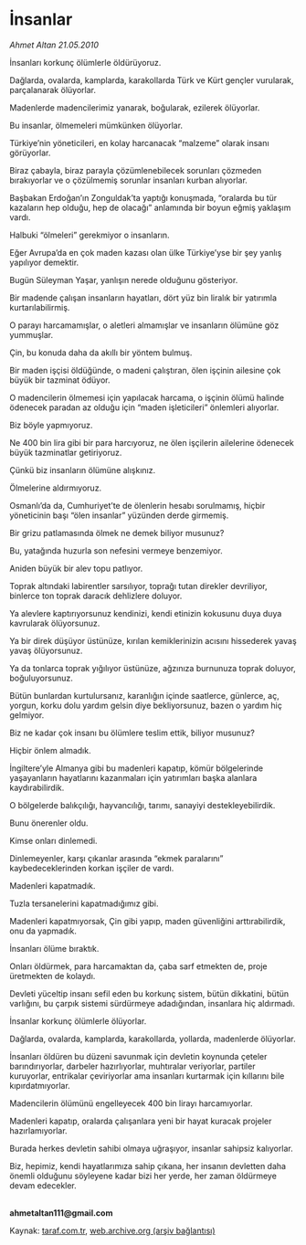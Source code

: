 # İnsanlar

*Ahmet Altan 21.05.2010*

<div class="yazi"><p>İnsanları korkunç ölümlerle öldürüyoruz.</p>
<p>Dağlarda, ovalarda, kamplarda, karakollarda Türk ve Kürt gençler vurularak, parçalanarak ölüyorlar.</p>
<p>Madenlerde madencilerimiz yanarak, boğularak, ezilerek ölüyorlar.</p>
<p>Bu insanlar, ölmemeleri mümkünken ölüyorlar.</p>
<p>Türkiye’nin yöneticileri, en kolay harcanacak “malzeme” olarak insanı görüyorlar.</p>
<p>Biraz çabayla, biraz parayla çözümlenebilecek sorunları çözmeden bırakıyorlar ve o çözülmemiş sorunlar insanları kurban alıyorlar.</p>
<p>Başbakan Erdoğan’ın Zonguldak’ta yaptığı konuşmada, “oralarda bu tür kazaların hep olduğu, hep de olacağı” anlamında bir boyun eğmiş yaklaşım vardı.</p>
<p>Halbuki “ölmeleri” gerekmiyor o insanların.</p>
<p>Eğer Avrupa’da en çok maden kazası olan ülke Türkiye’yse bir şey yanlış yapılıyor demektir.</p>
<p>Bugün Süleyman Yaşar, yanlışın nerede olduğunu gösteriyor.</p>
<p>Bir madende çalışan insanların hayatları, dört yüz bin liralık bir yatırımla kurtarılabilirmiş.</p>
<p>O parayı harcamamışlar, o aletleri almamışlar ve insanların ölümüne göz yummuşlar.</p>
<p>Çin, bu konuda daha da akıllı bir yöntem bulmuş.</p>
<p>Bir maden işçisi öldüğünde, o madeni çalıştıran, ölen işçinin ailesine çok büyük bir tazminat ödüyor.</p>
<p>O madencilerin ölmemesi için yapılacak harcama, o işçinin ölümü halinde ödenecek paradan az olduğu için “maden işleticileri” önlemleri alıyorlar.</p>
<p>Biz böyle yapmıyoruz.</p>
<p>Ne 400 bin lira gibi bir para harcıyoruz, ne ölen işçilerin ailelerine ödenecek büyük tazminatlar getiriyoruz.</p>
<p>Çünkü biz insanların ölümüne alışkınız.</p>
<p>Ölmelerine aldırmıyoruz.</p>
<p>Osmanlı’da da, Cumhuriyet’te de ölenlerin hesabı sorulmamış, hiçbir yöneticinin başı “ölen insanlar” yüzünden derde girmemiş.</p>
<p>Bir grizu patlamasında ölmek ne demek biliyor musunuz?</p>
<p>Bu, yatağında huzurla son nefesini vermeye benzemiyor.</p>
<p>Aniden büyük bir alev topu patlıyor.</p>
<p>Toprak altındaki labirentler sarsılıyor, toprağı tutan direkler devriliyor, binlerce ton toprak daracık dehlizlere doluyor.</p>
<p>Ya alevlere kaptırıyorsunuz kendinizi, kendi etinizin kokusunu duya duya kavrularak ölüyorsunuz.</p>
<p>Ya bir direk düşüyor üstünüze, kırılan kemiklerinizin acısını hissederek yavaş yavaş ölüyorsunuz.</p>
<p>Ya da tonlarca toprak yığılıyor üstünüze, ağzınıza burnunuza toprak doluyor, boğuluyorsunuz.</p>
<p>Bütün bunlardan kurtulursanız, karanlığın içinde saatlerce, günlerce, aç, yorgun, korku dolu yardım gelsin diye bekliyorsunuz, bazen o yardım hiç gelmiyor.</p>
<p>Biz ne kadar çok insanı bu ölümlere teslim ettik, biliyor musunuz?</p>
<p>Hiçbir önlem almadık.</p>
<p>İngiltere’yle Almanya gibi bu madenleri kapatıp, kömür bölgelerinde yaşayanların hayatlarını kazanmaları için yatırımları başka alanlara kaydırabilirdik.</p>
<p>O bölgelerde balıkçılığı, hayvancılığı, tarımı, sanayiyi destekleyebilirdik.</p>
<p>Bunu önerenler oldu.</p>
<p>Kimse onları dinlemedi.</p>
<p>Dinlemeyenler, karşı çıkanlar arasında “ekmek paralarını” kaybedeceklerinden korkan işçiler de vardı.</p>
<p>Madenleri kapatmadık.</p>
<p>Tuzla tersanelerini kapatmadığımız gibi.</p>
<p>Madenleri kapatmıyorsak, Çin gibi yapıp, maden güvenliğini arttırabilirdik, onu da yapmadık.</p>
<p>İnsanları ölüme bıraktık.</p>
<p>Onları öldürmek, para harcamaktan da, çaba sarf etmekten de, proje üretmekten de kolaydı.</p>
<p>Devleti yüceltip insanı sefil eden bu korkunç sistem, bütün dikkatini, bütün varlığını, bu çarpık sistemi sürdürmeye adadığından, insanlara hiç aldırmadı.</p>
<p>İnsanlar korkunç ölümlerle ölüyorlar.</p>
<p>Dağlarda, ovalarda, kamplarda, karakollarda, yollarda, madenlerde ölüyorlar.</p>
<p>İnsanları öldüren bu düzeni savunmak için devletin koynunda çeteler barındırıyorlar, darbeler hazırlıyorlar, muhtıralar veriyorlar, partiler kuruyorlar, entrikalar çeviriyorlar ama insanları kurtarmak için kıllarını bile kıpırdatmıyorlar.</p>
<p>Madencilerin ölümünü engelleyecek 400 bin lirayı harcamıyorlar.</p>
<p>Madenleri kapatıp, oralarda çalışanlara yeni bir hayat kuracak projeler hazırlamıyorlar.</p>
<p>Burada herkes devletin sahibi olmaya uğraşıyor, insanlar sahipsiz kalıyorlar.</p>
<p>Biz, hepimiz, kendi hayatlarımıza sahip çıkana, her insanın devletten daha önemli olduğunu söyleyene kadar bizi her yerde, her zaman öldürmeye devam edecekler.</p>
<p><b><br/>ahmetaltan111@gmail.com</b></p></div>

Kaynak: [taraf.com.tr](http://www.taraf.com.tr:80/ahmet-altan/makale-insanlar.htm), [web.archive.org (arşiv bağlantısı)](http://web.archive.org/web/20100524020237/http://www.taraf.com.tr:80/ahmet-altan/makale-insanlar.htm)
